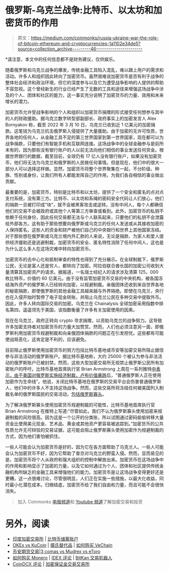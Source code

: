 # 俄罗斯-乌克兰战争:比特币、以太坊和加密货币的作用

> 原文：<https://medium.com/coinmonks/russia-ukraine-war-the-role-of-bitcoin-ethereum-and-cryptocurrencies-1a1102e34de5?source=collection_archive---------46----------------------->

*请注意，本文中的任何信息都不是财务建议，仅供娱乐。

随着俄罗斯和乌克兰战争的爆发，传统金融工具陷入混乱，难以跟上用户的需求和活动。许多人和组织因此转向了加密货币。虽然很难说加密货币是否有利于战争的整体社会经济和政治环境，但它的深度参与以及它为遭受战争影响的人提供的帮助不容忽视。这个曾经新生的行业已经产生了无数的工具和途径来增强这场战争中涉及的个人、团体和社区的能力，这一事实充分说明了加密货币的力量、效用和未来增长的潜力。

加密货币允许受战争影响的个人和组织以加密货币捐赠的形式接受任何想参与其中的人的财政援助。据乌克兰数字转型部副部长、政府事实上的加密发言人 Alex Bornyakov 称，截至 2022 年 3 月 10 日，乌克兰已收到近 1 亿美元的加密捐款。这笔钱为乌克兰抗击俄罗斯入侵提供了大量援助。由于加密的无许可性质，世界各地的任何人，从金融工具不足的第三世界国家到第一世界国家，现在都可以为战争捐款，只要他们有智能手机和互联网连接。这场战争中的全球金融参与是前所未有的，因为那些没有银行账户的人以前无法向他们相信的事业发送任何资金。根据世界银行的数据，截至目前，全球仍有 17 亿人没有银行账户，如果没有加密货币，他们将无法为乌克兰和俄罗斯的人民做任何事情。但是现在，他们中的很大一部分人可以选择这样做。显然，加密货币将整个世界聚集在一起，不分阶级、种族、性别或身份，让我们所有人都能发挥自己的作用，为我们各自相信的事业做出贡献。

最重要的是，加密货币，特别是比特币和以太坊，提供了一个安全和匿名的点对点支付系统，没有第三方。比特币、以太坊和系绳的密码安全代码让人们放心，他们的捐款一旦被打印成“块”，就不会被黑客攻击或逆转。没有中间人，每个人都确信他们的交易不会被政府或其他个人等第三方审查或看到。此外，加密货币的私钥不依赖于任何身份，因此任何交易都无法与个人联系起来，只要他们的私钥不会泄露给外部各方。这有助于那些想要向俄罗斯或乌克兰的任何人发送或从其接收加密的人保持匿名，这些人的资金和财产被他们自己的中央银行和世界上其他国家冻结。对于那些想在俄罗斯或乌克兰境内外汇款的人来说，无论是捐款、为家人和爱人提供经济援助还是逃避制裁，加密货币的安全、匿名特性消除了任何中间人，这也是为什么这么多人在这场灾难中转向加密货币。

加密货币的去中心化和抵制审查的特性也得到了充分展示。在全球制裁下，俄罗斯公民，无论是富人还是穷人，都转向了加密。阿拉伯联合酋长国的加密公司收到大量清算其加密资产的请求。据报道，一名瑞士经纪人的请求涉及清算 125，000 枚比特币，价值约 60 亿美元。由于没有监管加密货币交易的中央机构，被各国冻结海外资产的俄罗斯人已经转向加密，以规避制裁。亲俄团体还收到来自世界各地的秘密捐款，即使俄罗斯的其他金融工具越来越与外界隔绝。即使在乌克兰，央行也在入侵开始时暂停了电子现金转账，并阻止乌克兰公民在多种交易中提取外币。因此，许多人转向国际交易的加密。乌克兰在 Chainalysis 全球加密采用指数中排名第四，遥遥领先于美国，该指数衡量了许多有关加密使用的因素。

现在在乌克兰，政府正转向 crypto 寻求捐赠，以资助乌克兰的战争努力。这导致许多加密支持者对加密货币的力量大加赞赏。然而，人们也必须注意另一面，即俄罗斯利用加密货币规避制裁和向亲俄团体捐款的问题正在引发担忧。这些都有可能使战局恶化，这肯定是不利的，应该避免。

目前阻止俄罗斯使用加密货币的努力包括比特币基地或币安等加密交易所阻止据信参与非法活动的俄罗斯账户。据比特币基地称，大约 25000 个被认为参与非法活动的俄罗斯账户已被封禁。然而，这些大型加密交易所无视禁止俄罗斯公民所有加密账户的呼吁。比特币基地首席执行官 Brian Armstrong 上周在一系列推特[中表示，由于美国对俄罗斯实施经济制裁，](https://twitter.com/brian_armstrong/status/1499622462903914499)[卢布价值暴跌](https://www.cbsnews.com/news/russia-ukraine-ruble-sanctions/)后，“普通俄罗斯人正在使用加密作为生命线”。他说，关闭比特币基地在俄罗斯的交易平台会伤害普通俄罗斯人，他们中的许多人不支持这场战争。然而，这些交易所将冻结任何被美国列入制裁名单的俄罗斯国民的交易活动，[包括俄罗斯寡头](https://www.cbsnews.com/news/what-is-a-russian-oligarch/)。

为了解决俄罗斯寡头使用加密货币规避制裁的可能性，比特币基地首席执行官 Brian Armstrong 在推特上写道:“尽管如此，我们不认为俄罗斯寡头使用加密来规避制裁的风险很高。因为这是一个公开的分类账，所以试图通过密码偷偷转移大量资金比使用美元现金、艺术品、黄金或其他资产更容易被追踪到。”加密货币的公共性质允许无可辩驳的交易证据，这可能会阻止俄罗斯寡头使用加密作为规避制裁的方式，因为他们害怕被抓住。

一些人可能会认为加密货币是好的，因为它在各方面帮助了乌克兰人。一些人可能会认为加密货币不好，因为它帮助了普京对乌克兰的野蛮入侵。然而，显而易见的是，加密货币将个人从政府和强大组织的控制中解放出来。加密货币在这场战争中的作用和影响显示了加密的力量，以及它如何通过为个人、团体和社区提供传统金融机构所缺乏的金融工具来增强他们的能力。加密货币是让这场战争变得更好还是更糟，这一点很难讨论，尽管很明显，人们正在实施一些措施，以最大化收益，同时最小化潜在成本。归根结底，加密货币给了我们自由和力量，而且可能不会很快消失。

> 加入 Coinmonks [电报频道](https://t.me/coincodecap)和 [Youtube 频道](https://www.youtube.com/c/coinmonks/videos)了解加密交易和投资

# 另外，阅读

*   [印度加密交易所](/coinmonks/bitcoin-exchange-in-india-7f1fe79715c9) | [比特币储蓄账户](/coinmonks/bitcoin-savings-account-e65b13f92451)
*   [OKEx vs KuCoin](https://coincodecap.com/okex-kucoin) | [摄氏替代品](https://coincodecap.com/celsius-alternatives) | [如何购买 VeChain](https://coincodecap.com/buy-vechain)
*   [币安期货交易](https://coincodecap.com/binance-futures-trading)|[3 comas vs Mudrex vs eToro](https://coincodecap.com/mudrex-3commas-etoro)
*   [如何购买 Monero](https://coincodecap.com/buy-monero) | [IDEX 评论](https://coincodecap.com/idex-review) | [BitKan 交易机器人](https://coincodecap.com/bitkan-trading-bot)
*   [CoinDCX 评论](/coinmonks/coindcx-review-8444db3621a2) | [加密保证金交易交易所](https://coincodecap.com/crypto-margin-trading-exchanges)